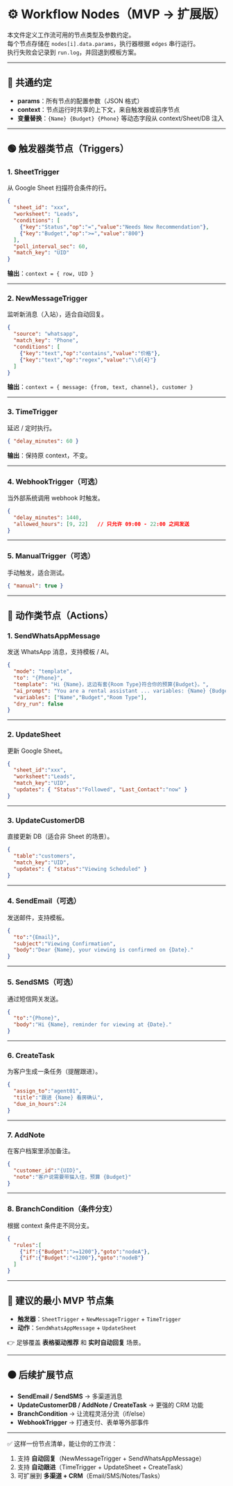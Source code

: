 # ⚙️ Workflow Nodes（MVP → 扩展版）

本文件定义工作流可用的节点类型及参数约定。  
每个节点存储在 `nodes[i].data.params`，执行器根据 `edges` 串行运行。  
执行失败会记录到 `run.log`，并回退到模板方案。

---

## 🔹 共通约定
- **params**：所有节点的配置参数（JSON 格式）  
- **context**：节点运行时共享的上下文，来自触发器或前序节点  
- **变量替换**：`{Name} {Budget} {Phone}` 等动态字段从 context/Sheet/DB 注入  

---

## 🟢 触发器类节点（Triggers）

### 1. SheetTrigger
从 Google Sheet 扫描符合条件的行。  
```json
{
  "sheet_id": "xxx",
  "worksheet": "Leads",
  "conditions": [
    {"key":"Status","op":"=","value":"Needs New Recommendation"},
    {"key":"Budget","op":">=","value":"800"}
  ],
  "poll_interval_sec": 60,
  "match_key": "UID"
}
````

**输出**：`context = { row, UID }`

---

### 2. NewMessageTrigger

监听新消息（入站），适合自动回复。

```json
{
  "source": "whatsapp",
  "match_key": "Phone",
  "conditions": [
    {"key":"text","op":"contains","value":"价格"},
    {"key":"text","op":"regex","value":"\\d{4}"}
  ]
}
```

**输出**：`context = { message: {from, text, channel}, customer }`

---

### 3. TimeTrigger

延迟 / 定时执行。

```json
{ "delay_minutes": 60 }
```

**输出**：保持原 context，不变。

---

### 4. WebhookTrigger（可选）

当外部系统调用 webhook 时触发。

```json
{
  "delay_minutes": 1440,
  "allowed_hours": [9, 22]   // 只允许 09:00 - 22:00 之间发送
}

```

---

### 5. ManualTrigger（可选）

手动触发，适合测试。

```json
{ "manual": true }
```

---

## 🔵 动作类节点（Actions）

### 1. SendWhatsAppMessage

发送 WhatsApp 消息，支持模板 / AI。

```json
{
  "mode": "template",
  "to": "{Phone}",
  "template": "Hi {Name}，这边有套{Room Type}符合你的预算{Budget}。",
  "ai_prompt": "You are a rental assistant ... variables: {Name} {Budget} ...",
  "variables": ["Name","Budget","Room Type"],
  "dry_run": false
}
```

---

### 2. UpdateSheet

更新 Google Sheet。

```json
{
  "sheet_id":"xxx",
  "worksheet":"Leads",
  "match_key":"UID",
  "updates": { "Status":"Followed", "Last_Contact":"now" }
}
```

---

### 3. UpdateCustomerDB

直接更新 DB（适合非 Sheet 的场景）。

```json
{
  "table":"customers",
  "match_key":"UID",
  "updates": { "status":"Viewing Scheduled" }
}
```

---

### 4. SendEmail（可选）

发送邮件，支持模板。

```json
{
  "to":"{Email}",
  "subject":"Viewing Confirmation",
  "body":"Dear {Name}, your viewing is confirmed on {Date}."
}
```

---

### 5. SendSMS（可选）

通过短信网关发送。

```json
{
  "to":"{Phone}",
  "body":"Hi {Name}, reminder for viewing at {Date}."
}
```

---

### 6. CreateTask

为客户生成一条任务（提醒跟进）。

```json
{
  "assign_to":"agent01",
  "title":"跟进 {Name} 看房确认",
  "due_in_hours":24
}
```

---

### 7. AddNote

在客户档案里添加备注。

```json
{
  "customer_id":"{UID}",
  "note":"客户说需要带猫入住，预算 {Budget}"
}
```

---

### 8. BranchCondition（条件分支）

根据 context 条件走不同分支。

```json
{
  "rules":[
    {"if":{"Budget":">=1200"},"goto":"nodeA"},
    {"if":{"Budget":"<1200"},"goto":"nodeB"}
  ]
}
```

---

## 🔴 建议的最小 MVP 节点集

* **触发器**：`SheetTrigger` + `NewMessageTrigger` + `TimeTrigger`
* **动作**：`SendWhatsAppMessage` + `UpdateSheet`

👉 足够覆盖 **表格驱动推荐** 和 **实时自动回复** 场景。

---

## ⚫ 后续扩展节点

* **SendEmail / SendSMS** → 多渠道消息
* **UpdateCustomerDB / AddNote / CreateTask** → 更强的 CRM 功能
* **BranchCondition** → 让流程灵活分流（if/else）
* **WebhookTrigger** → 打通支付、表单等外部事件

---

✅ 这样一份节点清单，能让你的工作流：

1. 支持 **自动回复**（NewMessageTrigger + SendWhatsAppMessage）
2. 支持 **自动跟进**（TimeTrigger + UpdateSheet + CreateTask）
3. 可扩展到 **多渠道 + CRM**（Email/SMS/Notes/Tasks）

```


